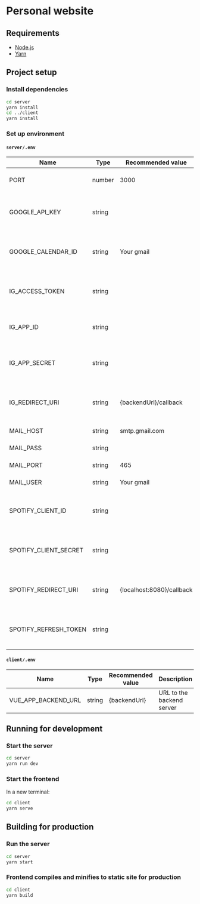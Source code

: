 # Personal website

## Requirements
- [Node.js](https://nodejs.org/en/)
- [Yarn](https://yarnpkg.com/en/docs/install)

## Project setup
### Install dependencies
```bash
cd server
yarn install
cd ../client
yarn install
```

### Set up environment
#### `server/.env`
| Name                  | Type   | Recommended value         |  Description |
|-----------------------|--------|---------------------------|-----------------------------------------------|
| PORT                  | number | 3000                      | Port to run the server on                     |
| GOOGLE_API_KEY        | string |                           | API key from Google Developers Console        |
| GOOGLE_CALENDAR_ID    | string | Your gmail                | Your calendar ID, usually your gmail address  |
| IG_ACCESS_TOKEN       | string |                           | Access token from Instagram Developer Console |
| IG_APP_ID             | string |                           | App ID from Instagram Developer Console       |
| IG_APP_SECRET         | string |                           | App secret from Instagram Developer Console   |
| IG_REDIRECT_URI       | string | {backendUrl}/callback     | Redirect URI from Instagram Developer Console |
| MAIL_HOST             | string | smtp.gmail.com            | Mail server host                              |
| MAIL_PASS             | string |                           | Mail server password                          |
| MAIL_PORT             | string | 465                       | Mail server port                              |
| MAIL_USER             | string | Your gmail                | Mail server email                             |
| SPOTIFY_CLIENT_ID     | string |                           | Client ID from Spotify Developer Console      |
| SPOTIFY_CLIENT_SECRET | string |                           | Client secret from Spotify Developer Console  |
| SPOTIFY_REDIRECT_URI  | string | {localhost:8080}/callback | Redirect URI from Spotify Developer Console   |
| SPOTIFY_REFRESH_TOKEN | string |                           | Refresh token from Spotify Developer Console  |

#### `client/.env`
| Name                | Type   | Recommended value |  Description              |
|---------------------|--------|-------------------|---------------------------|
| VUE_APP_BACKEND_URL | string | {backendUrl}      | URL to the backend server |

## Running for development
### Start the server
```bash
cd server
yarn run dev
```

### Start the frontend
In a new terminal:
```bash
cd client
yarn serve
```

## Building for production

### Run the server
```bash
cd server
yarn start
```

### Frontend compiles and minifies to static site for production
```bash
cd client
yarn build
```
